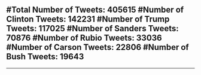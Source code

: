 #Total Number of Tweets: 405615 
#Number of Clinton Tweets: 142231
#Number of Trump Tweets: 117025
#Number of Sanders Tweets: 70876
#Number of Rubio Tweets: 33036
#Number of Carson Tweets: 22806
#Number of Bush Tweets: 19643
---
---

